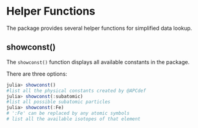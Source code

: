 # Helper Functions

The package provides several helper functions for simplified data lookup.

## showconst()

The `showconst()` function displays all available constants in the package.

There are three options:

```julia
julia> showconst() 
#list all the physical constants created by @APCdef
julia> showconst(:subatomic) 
#list all possible subatomic particles
julia> showconst(:Fe) 
# ':Fe' can be replaced by any atomic symbols
# list all the available isotopes of that element
```